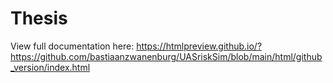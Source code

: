 # Thesis


View full documentation here: https://htmlpreview.github.io/?https://github.com/bastiaanzwanenburg/UASriskSim/blob/main/html/github_version/index.html
